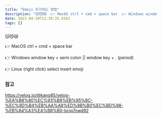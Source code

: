 ```yaml
---
title: "Emoji 추가하는 방법"
description: "😽😼😿  👉 MacOS ctrl + cmd + space bar  👉 Windows window key + semi colon  window key + . period  👉 Linux right click select insert emoji  참고 httpsvelog.io@kang85velog-%EA%B8%80%EC%93%B8..."
date: 2021-04-20T12:39:33.416Z
tags: []
---
```

😽😼😿

👉 MacOS ctrl + cmd + space bar

👉 Windows window key + semi colon || window key + . (period)

👉 Linux (right click) select insert emoji


### 참고
https://velog.io/@kang85/velog-%EA%B8%80%EC%93%B8%EB%95%8C-%EC%9D%B4%EB%AA%A8%ED%8B%B0%EC%BD%98-%EB%84%A3%EA%B8%B0-bcjq7nwd92